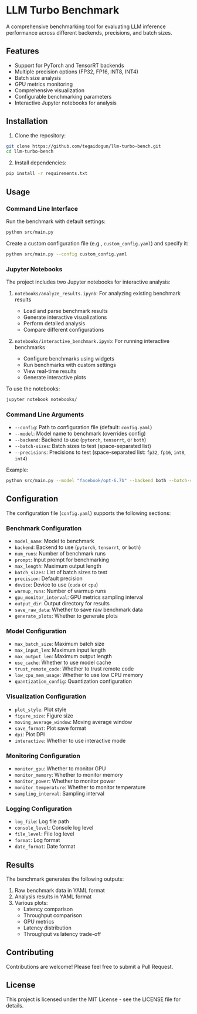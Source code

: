 # LLM Turbo Benchmark

A comprehensive benchmarking tool for evaluating LLM inference performance across different backends, precisions, and batch sizes.

## Features

- Support for PyTorch and TensorRT backends
- Multiple precision options (FP32, FP16, INT8, INT4)
- Batch size analysis
- GPU metrics monitoring
- Comprehensive visualization
- Configurable benchmarking parameters
- Interactive Jupyter notebooks for analysis

## Installation

1. Clone the repository:
```bash
git clone https://github.com/tegaidogun/llm-turbo-bench.git
cd llm-turbo-bench
```

2. Install dependencies:
```bash
pip install -r requirements.txt
```

## Usage

### Command Line Interface

Run the benchmark with default settings:
```bash
python src/main.py
```

Create a custom configuration file (e.g., `custom_config.yaml`) and specify it:
```bash
python src/main.py --config custom_config.yaml
```

### Jupyter Notebooks

The project includes two Jupyter notebooks for interactive analysis:

1. `notebooks/analyze_results.ipynb`: For analyzing existing benchmark results
   - Load and parse benchmark results
   - Generate interactive visualizations
   - Perform detailed analysis
   - Compare different configurations

2. `notebooks/interactive_benchmark.ipynb`: For running interactive benchmarks
   - Configure benchmarks using widgets
   - Run benchmarks with custom settings
   - View real-time results
   - Generate interactive plots

To use the notebooks:
```bash
jupyter notebook notebooks/
```

### Command Line Arguments

- `--config`: Path to configuration file (default: `config.yaml`)
- `--model`: Model name to benchmark (overrides config)
- `--backend`: Backend to use (`pytorch`, `tensorrt`, or `both`)
- `--batch-sizes`: Batch sizes to test (space-separated list)
- `--precisions`: Precisions to test (space-separated list: `fp32`, `fp16`, `int8`, `int4`)

Example:
```bash
python src/main.py --model "facebook/opt-6.7b" --backend both --batch-sizes 1 2 4 8 --precisions fp16 int8
```

## Configuration

The configuration file (`config.yaml`) supports the following sections:

### Benchmark Configuration
- `model_name`: Model to benchmark
- `backend`: Backend to use (`pytorch`, `tensorrt`, or `both`)
- `num_runs`: Number of benchmark runs
- `prompt`: Input prompt for benchmarking
- `max_length`: Maximum output length
- `batch_sizes`: List of batch sizes to test
- `precision`: Default precision
- `device`: Device to use (`cuda` or `cpu`)
- `warmup_runs`: Number of warmup runs
- `gpu_monitor_interval`: GPU metrics sampling interval
- `output_dir`: Output directory for results
- `save_raw_data`: Whether to save raw benchmark data
- `generate_plots`: Whether to generate plots

### Model Configuration
- `max_batch_size`: Maximum batch size
- `max_input_len`: Maximum input length
- `max_output_len`: Maximum output length
- `use_cache`: Whether to use model cache
- `trust_remote_code`: Whether to trust remote code
- `low_cpu_mem_usage`: Whether to use low CPU memory
- `quantization_config`: Quantization configuration

### Visualization Configuration
- `plot_style`: Plot style
- `figure_size`: Figure size
- `moving_average_window`: Moving average window
- `save_format`: Plot save format
- `dpi`: Plot DPI
- `interactive`: Whether to use interactive mode

### Monitoring Configuration
- `monitor_gpu`: Whether to monitor GPU
- `monitor_memory`: Whether to monitor memory
- `monitor_power`: Whether to monitor power
- `monitor_temperature`: Whether to monitor temperature
- `sampling_interval`: Sampling interval

### Logging Configuration
- `log_file`: Log file path
- `console_level`: Console log level
- `file_level`: File log level
- `format`: Log format
- `date_format`: Date format

## Results

The benchmark generates the following outputs:

1. Raw benchmark data in YAML format
2. Analysis results in YAML format
3. Various plots:
   - Latency comparison
   - Throughput comparison
   - GPU metrics
   - Latency distribution
   - Throughput vs latency trade-off

## Contributing

Contributions are welcome! Please feel free to submit a Pull Request.

## License

This project is licensed under the MIT License - see the LICENSE file for details. 